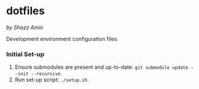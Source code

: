 dotfiles
========

*by Shazz Amin*

Development environment configuration files.

### Initial Set-up
1. Ensure submodules are present and up-to-date: `git submodule update --init --recursive`.
2. Run set-up script: `./setup.sh`.
